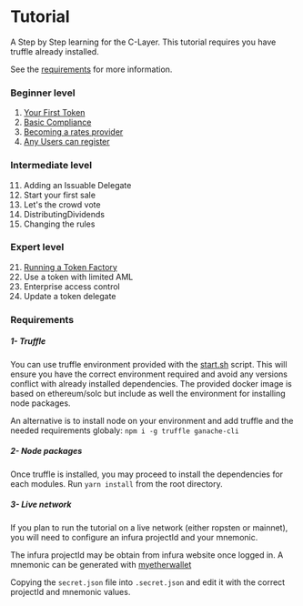 
# Tutorial

A Step by Step learning for the C-Layer.
This tutorial requires you have truffle already installed.

See the [requirements](#requirements) for more information.

### Beginner level

01. [Your First Token](./01-TokenCreation.md)
02. [Basic Compliance](./02-BasicTokenCompliance.md)
03. [Becoming a rates provider](./03-RatesProvider.md)
04. [Any Users can register](./04-UserRegistry.md)

### Intermediate level

11. Adding an Issuable Delegate
12. Start your first sale
13. Let's the crowd vote
14. DistributingDividends
15. Changing the rules

### Expert level

21. [Running a Token Factory](./21-TokenFactory.md)
22. Use a token with limited AML
23. Enterprise access control
24. Update a token delegate

### Requirements

##### 1- Truffle
You can use truffle environment provided with the [start.sh](../start.sh) script.
This will ensure you have the correct environment required and avoid any versions conflict with already installed dependencies.
The provided docker image is based on ethereum/solc but include as well the environment for installing node packages. 

An alternative is to install node on your environment and add truffle and the needed requirements globaly: 
`npm i -g truffle ganache-cli`

##### 2- Node packages
Once truffle is installed, you may proceed to install the dependencies for each modules.
Run `yarn install` from the root directory.

##### 3- Live network
If you plan to run the tutorial on a live network (either ropsten or mainnet), you will need to configure an infura projectId and your mnemonic.

The infura projectId may be obtain from infura website once logged in.
A mnemonic can be generated with [myetherwallet](https://www.myetherwallet.com/create-wallet)

Copying the `secret.json` file into `.secret.json` and edit it with the correct projectId and mnemonic values.




